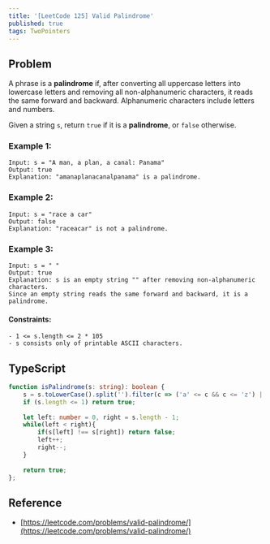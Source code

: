 ```yaml
---
title: '[LeetCode 125] Valid Palindrome'
published: true
tags: TwoPointers
---
```


## Problem

A phrase is a **palindrome** if, after converting all uppercase letters into
lowercase letters and removing all non-alphanumeric characters, it reads the
same forward and backward. Alphanumeric characters include letters and numbers.

Given a string `s`, return `true` if it is a **palindrome**, or `false` otherwise.

### Example 1:

```
Input: s = "A man, a plan, a canal: Panama"
Output: true
Explanation: "amanaplanacanalpanama" is a palindrome.
```

### Example 2:

```
Input: s = "race a car"
Output: false
Explanation: "raceacar" is not a palindrome.
```

### Example 3:

```
Input: s = " "
Output: true
Explanation: s is an empty string "" after removing non-alphanumeric characters.
Since an empty string reads the same forward and backward, it is a palindrome.
```
 
#### Constraints:

```
- 1 <= s.length <= 2 * 105
- s consists only of printable ASCII characters.
```

## TypeScript

```typescript
function isPalindrome(s: string): boolean {
    s = s.toLowerCase().split('').filter(c => ('a' <= c && c <= 'z') || ('0' <= c && c <= '9')).join('')
    if (s.length <= 1) return true;
    
    let left: number = 0, right = s.length - 1;
    while(left < right){
        if(s[left] !== s[right]) return false;
        left++;
        right--;
    }
    
    return true;
};
```

## Reference

- [https://leetcode.com/problems/valid-palindrome/](https://leetcode.com/problems/valid-palindrome/)